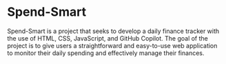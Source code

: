 # Spend-Smart
Spend-Smart is a project that seeks to develop a daily finance tracker with the use of HTML, CSS, JavaScript, and GitHub Copilot. The goal of the project is to give users a straightforward and easy-to-use web application to monitor their daily spending and effectively manage their finances.
